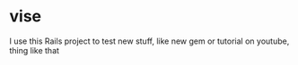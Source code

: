 # vise
I use this Rails project to test new stuff, like new gem or tutorial on youtube, thing like that
